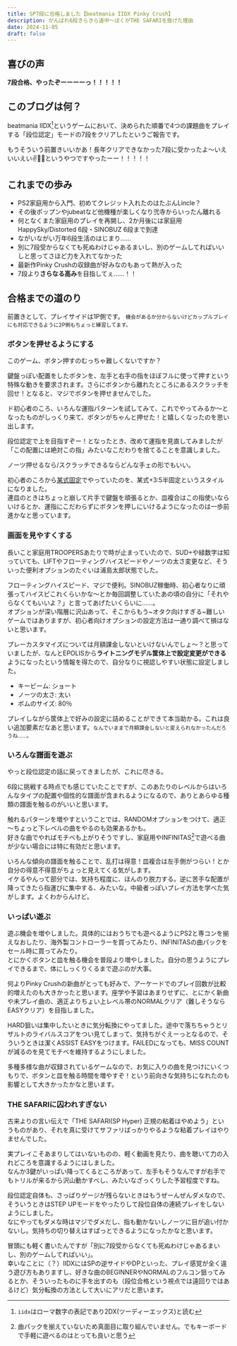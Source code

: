 ```yaml
---
title: SP7段に合格しました【beatmania IIDX Pinky Crush】
description: がんばれ6段きらきら道中～ぼくがTHE SAFARIを抜けた理由
date: 2024-11-05
draft: false
---
```


## 喜びの声
**7段合格、やったぞーーーーっ！！！！！**

## このブログは何？
beatmania IIDX[^1]というゲームにおいて、決められた順番で4つの課題曲をプレイする「段位認定」モードの7段をクリアしたというご報告です。

[^1]: `iidx`はローマ数字の表記であり2DX(ツーディーエックス)と読む

もうそういう前置きいいかあ！長年クリアできなかった7段に受かったよ～いえいいえい✌🎊🎉というやつですやったーー！！！！！

## これまでの歩み

* PS2家庭用から入門、初めてクレジット入れたのはたぶんLincle？
* その後ポップンやjubeatなど他機種が楽しくなり弐寺からいったん離れる
* 何となくまた家庭用のプレイを再開し、2か月後には家庭用HappySky/Distorted 6段・SINOBUZ 6段まで到達
* ながいながい万年6段生活のはじまり……
* 別に7段受からなくても死ぬわけじゃあるまいし、別のゲームしてればいいしと思ってさほど力を入れてなかった
* 最新作Pinky Crushの収録曲が好みなのもあって熱が入った
* 7段より**さらなる高み**を目指してぇ……！！

## 合格までの道のり
前置きとして、プレイサイドは1P側です。
<small>機会があるか分からないけどカップルプレイにも対応できるように2P側もちょっと練習してます。</small>

### ボタンを押せるようにする
このゲーム、ボタン押すのむっちゃ難しくないですか？  

鍵盤っぽい配置をしたボタンを、左手と右手の指をほぼフルに使って押すという特殊な動きを要求されます。さらにボタンから離れたところにあるスクラッチを回せ！となると、マジでボタンを押せませんでした。

ド初心者のころ、いろんな運指パターンを試してみて、これでやってみるか～となったものがしっくり来て、ボタンがちゃんと押せた！と嬉しくなったのを思い出します。

段位認定で上を目指すぞー！となったとき、改めて運指を見直してみましたが「この配置には絶対この指」みたいなこだわりを捨てることを意識しました。 
 
ノーツ押せるなら/スクラッチできるならどんな手ェの形でもいい。 

初心者のころから[某式固定](https://www.google.com/search?q=1048%E5%BC%8F%E5%9B%BA%E5%AE%9A)でやっていたのを、某式+3:5半固定というスタイルになりました。  
連皿のときはちょっと崩して片手で鍵盤を頑張るとか、皿複合はこの指使いならいけるとか、運指にこだわらずにボタンを押しにいけるようになったのは一歩前進かなと思っています。

### 画面を見やすくする
長いこと家庭用TROOPERSあたりで時が止まっていたので、SUD+や緑数字は知っていても、LIFTやフローティングハイスピードやノーツの太さ変更など、そういった便利オプションのたぐいは浦島太郎状態でした。  

フローティングハイスピード、マジで便利。SINOBUZ稼働時、初心者なりに頑張ってハイスピこれくらいかな～とか毎回調整していたあの頃の自分に「それやらなくてもいいよ？」と言ってあげたいくらいに……。  
オプションが深い階層に沢山あって、そこからもう~オタク向けすぎる~難しいゲームではありますが、初心者向けオプションの設定方法は一通り調べて損はないと思います。

プレーカスタマイズについては月額課金しないといけないんでしょ～？と思っていましたが、なんとEPOLISから**ライトニングモデル筐体上で設定変更ができる**ようになったという情報を得たので、自分なりに視認しやすい状態に設定しました。

* キービーム: ショート
* ノーツの太さ: 太い
* ボムのサイズ: 80％

プレイしながら筐体上で好みの設定に詰めることができて本当助かる。これは良い追加要素だなあと思います。<small>なんでいままで月額課金しないと変えられなかったんだろうね……。</small>

### いろんな譜面を遊ぶ  

やっと段位認定の話に戻ってきましたが、これに尽きる。  

6段に挑戦する時点でも感じていたことですが、このあたりのレベルからはいろんなタイプの配置や個性的な譜面が含まれるようになるので、ありとあらゆる種類の譜面を触るのがいいと思います。

触れるパターンを増やすということでは、RANDOMオプションをつけて、適正～ちょっと下レベルの曲をやるのも効果あるかも。  
好きな曲でやればモチベも上がりそうですし、家庭用やINFINITAS[^2]で遊べる曲が少ない場合には特に有効だと思います。

[^2]: 曲パックを揃えていないため真面目に取り組んでいません。でもキーボードで手軽に遊べるのはとっても良いと思う

いろんな傾向の譜面を触ることで、乱打は得意！皿複合は左手側がつらい！とか自分の得意不得意がちょっと見えてくる気がします。    
イケるやんって部分では、気持ち程度に、ほんのり脱力する。逆に苦手な配置が降ってきたら指運びに集中する、みたいな。中級者っぽいプレイ方法を学べた気がします。よくわからんけど。

### いっぱい遊ぶ
遊ぶ機会を増やしました。具体的にはおうちでも遊べるようにPS2と専コンを揃えなおしたり、海外製コントローラーを買ってみたり、INFINITASの曲パックをセール時に買ってみたり。  
とにかくボタンと皿を触る機会を普段より増やしました。自分の思うようにプレイできるまで、体にしっくりくるまで遊ぶのが大事。  

何よりPinky Crushの新曲がとっても好みで、アーケードでのプレイ回数が比較的増えたのも大きかったと思います。座学や予習はあまりせずに、とにかく新曲や未プレイ曲の、適正よりちょい上レベル帯のNORMALクリア（難しそうならEASYクリア）を目指しました。  

HARD狙いは集中したいときに気分転換にやってました。途中で落ちちゃうとリザルトのライバルスコアをつい見てしまって、気持ちがぐえーっとなるので、そういうときは潔くASSIST EASYをつけます。FAILEDになっても、MISS COUNTが減るのを見てモチベを維持するようにしました。

多種多様な曲が収録されているゲームなので、お気に入りの曲を見つけにいくつもりで、ボタンと皿を触る時間を増やすぞ！という前向きな気持ちになれたのも影響として大きかったかなと思います。  

### THE SAFARIに囚われすぎない  

古来よりの言い伝えで「THE SAFARI(SP Hyper) 正規の粘着はやめよう」というものがあり、それを真に受けてサファリばっかりやるような粘着プレイはやりませんでした。

実プレイこそあまりしてはいないものの、軽く動画を見たり、曲を聴いて力の入れどころを意識するようにはしました。  
なんか3鍵がいっぱい降ってくるところがあって、左手もそうなんですが右手でもトリルが来るから沢山動かすべし、みたいなざっくりした予習程度ですね。  

段位認定自体も、さっぱりゲージが残らないときはもうぜーんぜんダメなので、そういうときはSTEP UPモードをやったりして段位自体の連続プレイをしないようにしました。  
なにやってもダメな時はマジでダメだし、指も動かないしノーツに目が追い付かないし。気持ちの切り替えはすぱっとできるようになったかなと思います。

冒頭にも軽く書いたんですが「別に7段受からなくても死ぬわけじゃあるまいし、別のゲームしてればいい」。  
幸いなことに（？）IIDXにはSPの逆サイドやDPといった、プレイ感覚が全く違う遊び方もありますし、好きな曲のBEGINNERやNORMALのフルコン狙ってみるとか、そういったものに手を出すのも（段位合格という視点では遠回りではあるけど）気分転換の方法として大いにアリだと思います。